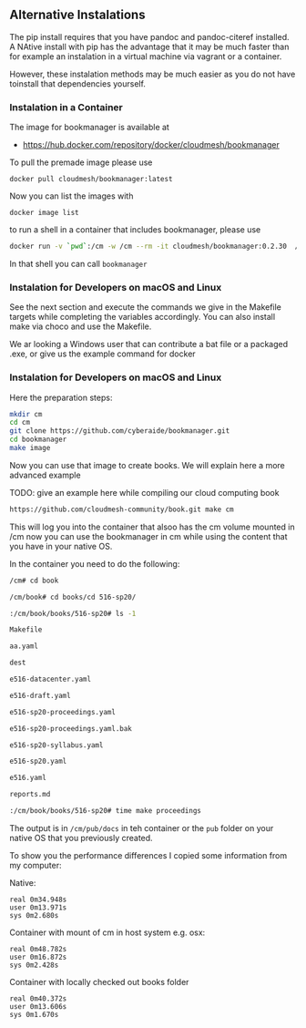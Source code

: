 ## Alternative Instalations

The pip install requires that you have pandoc and pandoc-citeref
installed. A NAtive install with pip has the advantage that it may be
much faster than for example an instalation in a virtual machine via
vagrant or a container.

However, these instalation methods may be much easier as you do not have
toinstall that dependencies yourself.

### Instalation in a Container

The image for bookmanager is available at 

* <https://hub.docker.com/repository/docker/cloudmesh/bookmanager>

To pull the premade image please use

```
docker pull cloudmesh/bookmanager:latest
```

Now you can list the images with 

```
docker image list
```

to run a shell in a container that includes bookmanager, please use 

```bash
docker run -v `pwd`:/cm -w /cm --rm -it cloudmesh/bookmanager:0.2.30  /bin/bash
```

In that shell you can call `bookmanager`

### Instalation for Developers on macOS and Linux

See the next section and execute the commands we give in the Makefile
targets while completing the variables accordingly. You can also install
make via choco and use the Makefile.

We ar looking a Windows user that can contribute a bat file or a
packaged .exe, or give us the example command for docker

### Instalation for Developers on macOS and Linux
 

Here the preparation steps:

 
```bash
mkdir cm
cd cm
git clone https://github.com/cyberaide/bookmanager.git
cd bookmanager
make image
```

Now you can use that image to create books. We will explain here a more advanced example



TODO: give an example here while compiling our cloud computing book

```bash cd cm mkdir cm/pub git clone
https://github.com/cloudmesh-community/book.git make cm 
``` 

This will log you into the container that alsoo has the cm volume
mounted in /cm now you can use the bookmanager in cm while using the
content that you have in your native OS.
 
In the container you need to do the following:

 
```bash
/cm# cd book

/cm/book# cd books/cd 516-sp20/

:/cm/book/books/516-sp20# ls -1

Makefile

aa.yaml

dest

e516-datacenter.yaml

e516-draft.yaml

e516-sp20-proceedings.yaml

e516-sp20-proceedings.yaml.bak

e516-sp20-syllabus.yaml

e516-sp20.yaml

e516.yaml

reports.md

:/cm/book/books/516-sp20# time make proceedings
```
 

The output is in `/cm/pub/docs` in teh container or the `pub` folder on
your native OS that you previously created.

To show you the performance differences I copied some information from
my computer:
  

Native:

```
real 0m34.948s
user 0m13.971s
sys 0m2.680s
```
 
Container with mount of cm in host system e.g. osx:
 
```
real 0m48.782s
user 0m16.872s
sys 0m2.428s
```
 
Container with locally checked out books folder

```
real 0m40.372s
user 0m13.606s
sys 0m1.670s
```
